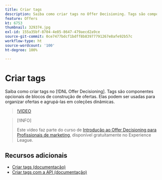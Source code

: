 ```yaml
---
title: Criar tags
description: Saiba como criar tags no Offer Decisioning. Tags são componentes básicos opcionais de ofertas.
feature: Offers
kt: 6753
thumbnail: 329374.jpg
exl-id: 155a35bf-8704-4e85-8647-479aecd2a9ce
source-git-commit: 0ce7477bdcf1bdff8b83977791267e8afe92b57c
workflow-type: ht
source-wordcount: '100'
ht-degree: 100%

---
```


# Criar tags

Saiba como criar tags no [!DNL Offer Decisioning]. Tags são componentes opcionais de blocos de construção de ofertas. Elas podem ser usadas para organizar ofertas e agrupá-las em coleções dinâmicas.

>[!VIDEO](https://video.tv.adobe.com/v/329374?quality=12&learn=on)

>[!INFO]
>
> Este vídeo faz parte do curso de [Introdução ao Offer Decisioning para Profissionais de marketing](https://experienceleague.adobe.com/?recommended=ExperiencePlatform-U-1-2020.1.offerdecisioning), disponível gratuitamente no Experience League.


## Recursos adicionais

* [Criar tags (documentação)](https://experienceleague.adobe.com/docs/journey-optimizer/using/offer-decisioniong/create-components/creating-tags.html?lang=pt-BR)
* [Criar tags com a API (documentação)](https://experienceleague.adobe.com/docs/journey-optimizer/using/offer-decisioniong/api-reference/offers-api/tags/create.html?lang=pt-BR)